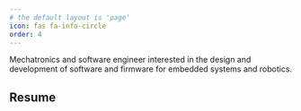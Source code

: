 ```yaml
---
# the default layout is 'page'
icon: fas fa-info-circle
order: 4
---
```


Mechatronics and software engineer interested in the design and development of software and firmware for embedded
systems and robotics. 

## Resume

<center> 
    <object data="/assets/pdf/resume-fernandez_gonzalo-en.pdf"
            width="100%"
            height="700"> 
    </object> 
</center>
